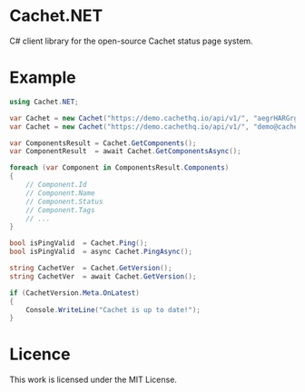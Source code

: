 # Cachet.NET
C# client library for the open-source Cachet status page system.

# Example

```csharp
using Cachet.NET;

var Cachet = new Cachet("https://demo.cachethq.io/api/v1/", "aegrHARGrgsfhryae"); // Token
var Cachet = new Cachet("https://demo.cachethq.io/api/v1/", "demo@cachethq.io", "password"); // Account

var ComponentsResult = Cachet.GetComponents();
var ComponentResult  = await Cachet.GetComponentsAsync();

foreach (var Component in ComponentsResult.Components)
{
    // Component.Id
    // Component.Name
    // Component.Status
    // Component.Tags
    // ...
}

bool isPingValid  = Cachet.Ping();
bool isPingValid  = async Cachet.PingAsync();

string CachetVer  = Cachet.GetVersion();
string CachetVer  = await Cachet.GetVersion();

if (CachetVersion.Meta.OnLatest)
{
    Console.WriteLine("Cachet is up to date!");
}
```

# Licence
This work is licensed under the MIT License.
